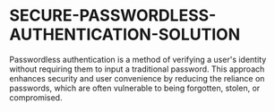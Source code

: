 # SECURE-PASSWORDLESS-AUTHENTICATION-SOLUTION
Passwordless authentication is a method of verifying a user's identity without requiring them to input a traditional password. This approach enhances security and user convenience by reducing the reliance on passwords, which are often vulnerable to being forgotten, stolen, or compromised.
